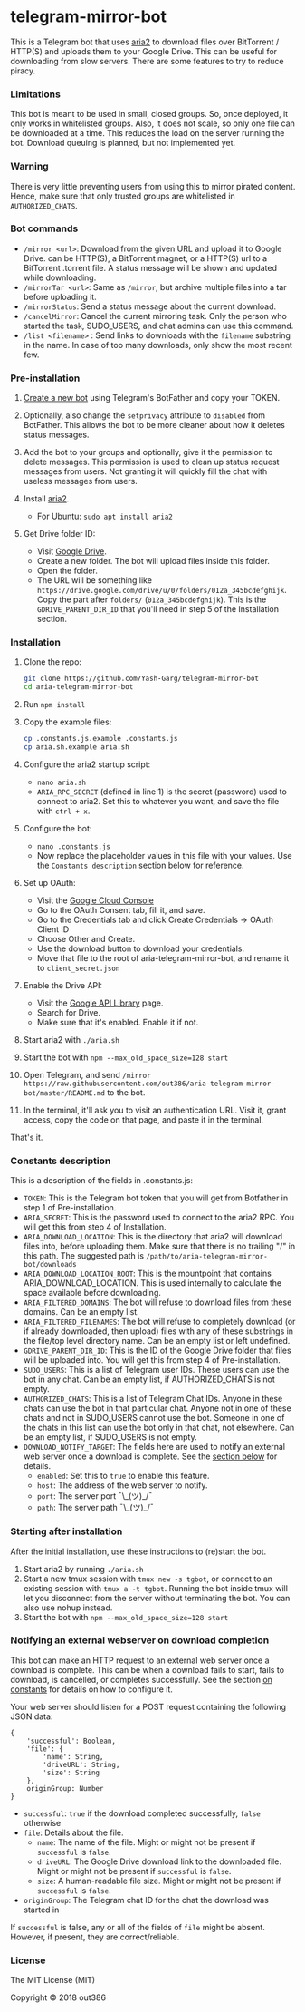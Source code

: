 # telegram-mirror-bot

This is a Telegram bot that uses [aria2](https://github.com/aria2/aria2) to download files over BitTorrent / HTTP(S) and uploads them to your Google Drive. This can be useful for downloading from slow servers. There are some features to try to reduce piracy.

### Limitations

This bot is meant to be used in small, closed groups. So, once deployed, it only works in whitelisted groups. Also, it does not scale, so only one file can be downloaded at a time. This reduces the load on the server running the bot. Download queuing is planned, but not implemented yet.

### Warning

There is very little preventing users from using this to mirror pirated content. Hence, make sure that only trusted groups are whitelisted in `AUTHORIZED_CHATS`.

### Bot commands

* `/mirror <url>`: Download from the given URL and upload it to Google Drive. <url> can be HTTP(S), a BitTorrent magnet, or a HTTP(S) url to a BitTorrent .torrent file. A status message will be shown and updated while downloading.
* `/mirrorTar <url>`: Same as `/mirror`, but archive multiple files into a tar before uploading it.
* `/mirrorStatus`: Send a status message about the current download.
* `/cancelMirror`: Cancel the current mirroring task. Only the person who started the task, SUDO_USERS, and chat admins can use this command.
* `/list <filename>` : Send links to downloads with the `filename` substring in the name. In case of too many downloads, only show the most recent few. 

### Pre-installation

1. [Create a new bot](https://core.telegram.org/bots#3-how-do-i-create-a-bot) using Telegram's BotFather and copy your TOKEN.

2. Optionally, also change the `setprivacy` attribute to `disabled` from BotFather. This allows the bot to be more cleaner about how it deletes status messages.

3. Add the bot to your groups and optionally, give it the permission to delete messages. This permission is used to clean up status request messages from users. Not granting it will quickly fill the chat with useless messages from users.

4. Install [aria2](https://github.com/aria2/aria2).
   * For Ubuntu:
     `sudo apt install aria2`

5. Get Drive folder ID:

   * Visit [Google Drive](https://drive.google.com).
   * Create a new folder. The bot will upload files inside this folder.
   * Open the folder.
   * The URL will be something like `https://drive.google.com/drive/u/0/folders/012a_345bcdefghijk`. Copy the part after `folders/` (`012a_345bcdefghijk`). This is the `GDRIVE_PARENT_DIR_ID` that you'll need in step 5 of the Installation section.

### Installation

1. Clone the repo:

   ```bash
   git clone https://github.com/Yash-Garg/telegram-mirror-bot
   cd aria-telegram-mirror-bot
   ```

2. Run `npm install`

3. Copy the example files:

   ```bash
   cp .constants.js.example .constants.js
   cp aria.sh.example aria.sh
   ```

4. Configure the aria2 startup script:

   * `nano aria.sh`
   * `ARIA_RPC_SECRET` (defined in line 1) is the secret (password) used to connect to aria2. Set this to whatever you want, and save the file with `ctrl + x`.

5. Configure the bot:

   * `nano .constants.js`
   * Now replace the placeholder values in this file with your values. Use the `Constants description` section below for reference.

6. Set up OAuth:

   * Visit the [Google Cloud Console](https://console.developers.google.com/apis/credentials)
   * Go to the OAuth Consent tab, fill it, and save.
   * Go to the Credentials tab and click Create Credentials -> OAuth Client ID
   * Choose Other and Create.
   * Use the download button to download your credentials.
   * Move that file to the root of aria-telegram-mirror-bot, and rename it to `client_secret.json`

7. Enable the Drive API:

   * Visit the [Google API Library](https://console.developers.google.com/apis/library) page.
   * Search for Drive.
   * Make sure that it's enabled. Enable it if not.

8. Start aria2 with `./aria.sh`

9. Start the bot with `npm --max_old_space_size=128 start`

10. Open Telegram, and send `/mirror https://raw.githubusercontent.com/out386/aria-telegram-mirror-bot/master/README.md` to the bot.

11. In the terminal, it'll ask you to visit an authentication URL. Visit it, grant access, copy the code on that page, and paste it in the terminal.

That's it.

### Constants description

This is a description of the fields in .constants.js:

* `TOKEN`: This is the Telegram bot token that you will get from Botfather in step 1 of Pre-installation.
* `ARIA_SECRET`: This is the password used to connect to the aria2 RPC. You will get this from step 4 of Installation.
* `ARIA_DOWNLOAD_LOCATION`: This is the directory that aria2 will download files into, before uploading them. Make sure that there is no trailing "/" in this path. The suggested path is `/path/to/aria-telegram-mirror-bot/downloads`
* `ARIA_DOWNLOAD_LOCATION_ROOT`: This is the mountpoint that contains ARIA_DOWNLOAD_LOCATION. This is used internally to calculate the space available before downloading.
* `ARIA_FILTERED_DOMAINS`: The bot will refuse to download files from these domains. Can be an empty list.
* `ARIA_FILTERED_FILENAMES`: The bot will refuse to completely download (or if already downloaded, then upload) files with any of these substrings in the file/top level directory name. Can be an empty list or left undefined.
* `GDRIVE_PARENT_DIR_ID`: This is the ID of the Google Drive folder that files will be uploaded into. You will get this from step 4 of Pre-installation.
* `SUDO_USERS`: This is a list of Telegram user IDs. These users can use the bot in any chat. Can be an empty list, if AUTHORIZED_CHATS is not empty.
* `AUTHORIZED_CHATS`: This is a list of Telegram Chat IDs. Anyone in these chats can use the bot in that particular chat. Anyone not in one of these chats and not in SUDO_USERS cannot use the bot. Someone in one of the chats in this list can use the bot only in that chat, not elsewhere. Can be an empty list, if SUDO_USERS is not empty.
* `DOWNLOAD_NOTIFY_TARGET`: The fields here are used to notify an external web server once a download is complete. See the [section below](#Notifying-an-external-webserver-on-download-completion) for details.
   * `enabled`: Set this to `true` to enable this feature.
   * `host`: The address of the web server to notify.
   * `port`: The server port ¯\\\_(ツ)\_/¯
   * `path`: The server path ¯\\\_(ツ)\_/¯

### Starting after installation

After the initial installation, use these instructions to (re)start the bot.

1. Start aria2 by running `./aria.sh`
2. Start a new tmux session with `tmux new -s tgbot`, or connect to an existing session with `tmux a -t tgbot`. Running the bot inside tmux will let you disconnect from the server without terminating the bot. You can also use nohup instead.
3. Start the bot with `npm --max_old_space_size=128 start`

### Notifying an external webserver on download completion

This bot can make an HTTP request to an external web server once a download is complete. This can be when a download fails to start, fails to download, is cancelled, or completes successfully. See the section [on constants](#Constants-description) for details on how to configure it.

Your web server should listen for a POST request containing the following JSON data:

```
{
    'successful': Boolean,
    'file': {
        'name': String,
        'driveURL': String,
        'size': String
    },
    originGroup: Number
}
```

* `successful`: `true` if the download completed successfully, `false` otherwise
* `file`: Details about the file.
   * `name`: The name of the file. Might or might not be present if `successful` is `false`.
   * `driveURL`: The Google Drive download link to the downloaded file. Might or might not be present if `successful` is `false`.
   * `size`: A human-readable file size. Might or might not be present if `successful` is `false`.
* `originGroup`:  The Telegram chat ID for the chat the download was started in

If `successful` is false, any or all of the fields of `file` might be absent. However, if present, they are correct/reliable.

### License
The MIT License (MIT)

Copyright © 2018 out386
